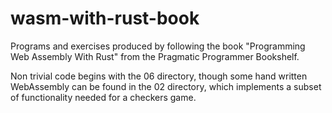 # wasm-with-rust-book
Programs and exercises produced by following the book "Programming Web Assembly With Rust" from the Pragmatic Programmer Bookshelf.

Non trivial code begins with the 06 directory, though some hand written WebAssembly can be found in the 02 directory, which implements a subset of functionality needed for a checkers game.